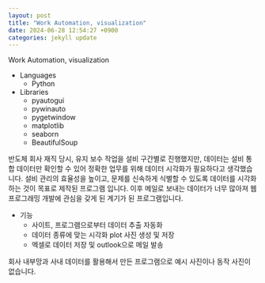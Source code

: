 ```yaml
---
layout: post
title: "Work Automation, visualization"
date: 2024-06-28 12:54:27 +0900
categories: jekyll update
---
```


Work Automation, visualization

- Languages
  - Python
- Libraries
  - pyautogui
  - pywinauto
  - pygetwindow
  - matplotlib
  - seaborn
  - BeautifulSoup

반도체 회사 재직 당시, 유지 보수 작업을 설비 구간별로 진행했지만, 데이터는 설비 통합 데이터만 확인할 수 있어 정확한 업무를 위해 데이터 시각화가 필요하다고 생각했습니다. 설비 관리의 효율성을 높이고, 문제를 신속하게 식별할 수 있도록 데이터를 시각화하는 것이 목표로 제작된 프로그램 입니다.
이후 메일로 보내는 데이터가 너무 많아져 웹 프로그래밍 개발에 관심을 갖게 된 계기가 된 프로그램입니다.

- 기능
  - 사이트, 프로그램으로부터 데이터 추출 자동화
  - 데이터 종류에 맞는 시각화 plot 사진 생성 및 저장
  - 엑셀로 데이터 저장 및 outlook으로 메일 발송

회사 내부망과 사내 데이터를 활용해서 만든 프로그램으로 예시 사진이나 동작 사진이 없습니다.
